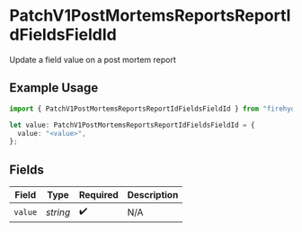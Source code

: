 # PatchV1PostMortemsReportsReportIdFieldsFieldId

Update a field value on a post mortem report

## Example Usage

```typescript
import { PatchV1PostMortemsReportsReportIdFieldsFieldId } from "firehydrant-typescript-sdk/models/components";

let value: PatchV1PostMortemsReportsReportIdFieldsFieldId = {
  value: "<value>",
};
```

## Fields

| Field              | Type               | Required           | Description        |
| ------------------ | ------------------ | ------------------ | ------------------ |
| `value`            | *string*           | :heavy_check_mark: | N/A                |